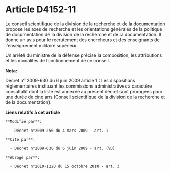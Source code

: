 # Article D4152-11

Le conseil scientifique de la division de la recherche et de la documentation propose les axes de recherche et les
orientations générales de la politique de documentation de la division de la recherche et de la documentation. Il donne un
avis pour le recrutement des chercheurs et des enseignants de l'enseignement militaire supérieur.

Un arrêté du ministre de la défense précise la composition, les attributions et les modalités de fonctionnement de ce
conseil.

**Nota:**

Décret n° 2009-630 du 6 juin 2009 article 1 : Les dispositions réglementaires instituant les commissions administratives à
caractère consultatif dont la liste est annexée au présent décret sont prorogées pour une durée de cinq ans (Conseil
scientifique de la division de la recherche et de la documentation).

**Liens relatifs à cet article**

	**Modifié par**:

	  - Décret n°2009-256 du 4 mars 2009 - art. 1

	**Cité par**:

	  - Décret n°2009-630 du 6 juin 2009 - art. (VD)

	**Abrogé par**:

	  - Décret n°2010-1220 du 15 octobre 2010 - art. 3
